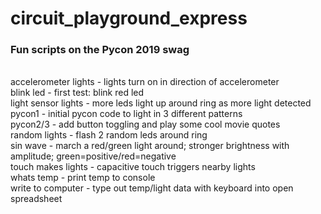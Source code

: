 # circuit_playground_express
### Fun scripts on the Pycon 2019 swag 
<br> accelerometer lights - lights turn on in direction of accelerometer 
<br> blink led - first test: blink red led 
<br> light sensor lights - more leds light up around ring as more light detected
<br> pycon1 - initial pycon code to light in 3 different patterns
<br> pycon2/3 - add button toggling and play some cool movie quotes
<br> random lights - flash 2 random leds around ring
<br> sin wave - march a red/green light around; stronger brightness with amplitude; green=positive/red=negative
<br> touch makes lights - capacitive touch triggers nearby lights
<br> whats temp - print temp to console
<br> write to computer - type out temp/light data with keyboard into open spreadsheet
